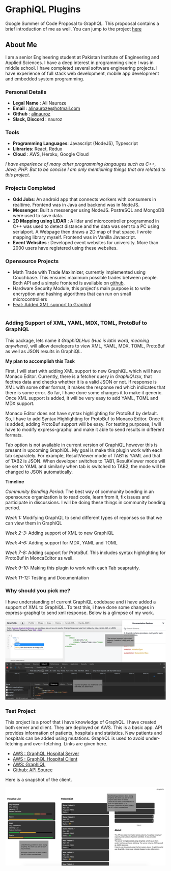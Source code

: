 # GraphiQL Plugins

Google Summer of Code Proposal to GraphQL. This propoosal contains a brief introduction of me as well. You can jump to the project [here](#)

## About Me

I am a senior Engineering student at Pakistan Institute of Engineering and Applied Sciences. I have a deep interest in programming since I was in middle school. I have completed several software engineering projects. I have experience of full stack web development, mobile app development and embedded system programming. 

### Personal Details
- **Legal Name** : Ali Nauroze
- **Email** : alinauroze@hotmail.com
- **Github** : [alinauroz](https://github.com/alinauroz)
- **Slack, Discord** : nauroz

### Tools


- **Programming Languages**: Javascript (NodeJS), Typescript
- **Libraries**: React, Redux
- **Cloud** : AWS, Heroku, Google Cloud


_I have experience of many other programming langauges such as C++, Java, PHP. But to be concise I am only mentioining things that are related to this project._

### Projects Completed

- **Odd Jobs**: An android app that connects workers with consumers in realtime. Frontend was in Java and backend was in NodeJS.
- **Messenger**: Built a messenger using NodeJS. PostreSQL and MongoDB were used to save data. 
- **2D Mapping using LIDAR** : A lidar and microcontroller programmed in C++ was used to detect distance and the data was sent to a PC using serialport. A Webpage then draws a 2D map of that space. I wrote mapping library myself. Frontend was in Vanilla Javascript.
- **Event Websites** : Developed event websites for university. More than 2000 users have registered using these websites.

### Opensource Projects
- Math Trade with Trade Maximizer, currently implemented using Couchbase. This ensures maximum possible trades between people. Both API and a simple frontend is available on [github](https://github.com/alinauroz/crowd-trade).
- Hardware Security Module, this project's main purpose is to write encryption and hashing algorithms that can run on small microcontrollers
- [Feat: Added XML support to Graphiql](https://github.com/graphql/graphiql/pull/1430)

#

### Adding Support of XML, YAML, MDX, TOML, ProtoBuf to GraphiQL

This package, lets name it _GraphiQLHuc (Huc is latin word, meaning anywhere)_, will allow developers to view XML, YAML, MDX, TOML, ProtoBuf as well as JSON results in GraphiQL.

**My plan to accomplish this Task**

First, I will start with adding XML support to new GraphiQL which will have Monaco Editor. Currently, there is a fetcher query in _GraphiQl.tsx_, that fecthes data and checks whether it is a valid JSON or not. If response is XML with some other format, it makes the response red which indicates that there is some error. So far, I have done some changes it to make it generic. Once XML support is added, it will be very easy to add YAML, TOML and MDX support.

Monaco Editor does not have syntax highlighting for ProtoBuf by default. So, I have to add Syntax Highlighting for ProtoBuf to Monaco Editor. Once it is added, adding ProtoBuf support will be easy. For testing purposes, I will have to modify express-graphql and make it able to send results in different formats. 

Tab option is not available in current version of GraphiQL however this is present in upcoming GraphiQL. My goal is make this plugin work with each tab separately. For example, ResultViewer mode of TAB1 is YAML and that of TAB2 is JSON. When developer switches to TAB1, ResultViewer mode will be set to YAML and similarly when tab is switched to TAB2, the mode will be changed to JSON automatically.

**Timeline**

_Community Bonding Period:_ The best way of community bonding in an opensource organization is to read code, learn from it, fix issues and participate in discussions. I will be doing these things in community bonding period.

_Week 1:_ Modifying GraphQL to send different types of reponses  so that we can view them in GraphiQL

_Week 2-3:_ Adding support of XML to new GraphiQL

_Week 4-6:_ Adding support for MDX, YAML and TOML

_Week 7-8:_ Adding support for ProtoBuf. This includes syntax highlighting for ProtoBuf in MoncaEditor as well.

_Week 9-10:_ Making this plugin to work with each Tab seapratrly.

_Week 11-12:_ Testing and Documentation

### Why should you pick me?

I have understanding of current GraphiQL codebase and i have added a support of XML to GraphiQL. To test this, i have done some changes in express-graphql to send xml response. Below is a glimpse of my work.

![XML Mode](./xml-mode.png)

### Test Project

This project is a proof that i have knowledge of GraphQL. I have created both server and client. They are deployed on AWS. This is a basic app. API provides information of patients, hospitals and statistics. New patients and hospitals can be added using mutations. GraphQL is used to avoid under-fetching and over-fetching. Links are given here.

- [AWS : GraphQL Hospital Server](http://52.66.182.42:3003) 
- [AWS : GraphQL Hospital Client](http://52.66.182.42:3001)
- [AWS: GraphiQL](http://52.66.182.42:3003/graphiql)
- [Github: API Source](https://github.com/alinauroz/graphql-hospital)

Here is a snapshot of the client.

![GraphQL Client](./client.png)






